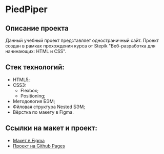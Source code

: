 # PiedPiper

## Описание проекта
Данный учебный проект представляет одностраничный сайт.
Проект создан в рамках прохождения курса от Stepik "Веб-разработка для начинающих: HTML и CSS".

## Стек технологий:
- HTML5;
- CSS3:
  - Flexbox;
  - Positioning;
- Методология БЭМ;
- Фйловая структура Nested БЭМ;
- Вёрстка по макету в Figma.

## Ссылки на макет и проект:
* [Макет в Figma](https://www.figma.com/file/BL7wdCOSIxYFu1uxctuVzg/%D0%94%D0%BE%D0%BC%D0%B0%D1%88%D0%BD%D0%B5%D0%B5-%D0%B7%D0%B0%D0%B4%D0%B0%D0%BD%D0%B8%D0%B5-Pied-Piper?node-id=1%3A2&t=nft1FZZhueUho9oF-0)
* [Проект на Github Pages](https://overdue23.github.io/piedpiper/index.html)

